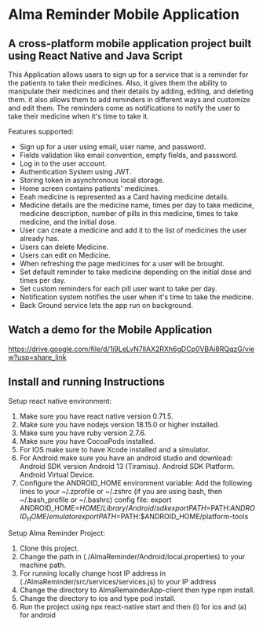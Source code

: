 # Alma Reminder Mobile Application


## A cross-platform mobile application project built using React Native and Java Script


This Application allows users to sign up for a service that is a reminder for the patients to take their medicines. Also, it gives
them the ability to manipulate their medicines and their details by adding, editing, and deleting them. it also allows them to add reminders in different ways and customize and edit them.
The reminders come as notifications to notify the user to take their medicine when it's time to take it.

Features supported:

* Sign up for a user using email, user name, and password.
* Fields validation like email convention, empty fields, and password.
* Log in to the user account.
* Authentication System using JWT.
* Storing token in asynchronous local storage.
* Home screen contains patients' medicines.
* Eeah medicine is represented as a Card having medicine details.
* Medicine details are the medicine name, times per day to take medicine,   medicine description, number of pills in this medicine, times to take medicine, and the initial dose.
* User can create a medicine and add it to the list of medicines the user already has.
* Users can delete Medicine.
* Users can edit on Medicine.
* When refreshing the page medicines for a user will be brought.
* Set default reminder to take medicine depending on the initial dose and times per day.
* Set custom reminders for each pill user want to take per day.
* Notification system notifies the user when it's time to take the medicine. 
* Back Ground service lets the app run on background.

## Watch a demo for the Mobile Application

https://drive.google.com/file/d/1j9LeLvN7llAX2RXh6gDCp0VBAi8RQqzG/view?usp=share_link


## Install and running Instructions

Setup react native environment:

1. Make sure you have react native version 0.71.5.
2. Make sure you have nodejs version 18.15.0 or higher installed.
3. Make sure you have ruby version 2.7.6.
4. Make sure you have CocoaPods installed.
5. For IOS make sure to have Xcode installed and a simulator.
6. For Android make sure you have an android studio and download:
Android SDK version Android 13 (Tiramisu).
Android SDK Platform.
Android Virtual Device.
7. Configure the ANDROID_HOME environment variable:
Add the following lines to your ~/.zprofile or ~/.zshrc (if you are using bash, then ~/.bash_profile or ~/.bashrc) config file:
export ANDROID_HOME=$HOME/Library/Android/sdk
export PATH=$PATH:$ANDROID_HOME/emulator
export PATH=$PATH:$ANDROID_HOME/platform-tools


Setup Alma Reminder Project:

1. Clone this project.
2. Change the path in (./AlmaReminder/Android/local.properties) to your machine path.
3. For running locally change host IP address in (./AlmaReminder/src/services/services.js) to your IP address
3. Change the directory to AlmaRemainderApp-client then type npm install.
4. Change the directory to ios and type pod install.
5. Run the project using npx react-native start and then (i) for ios and (a) for android

